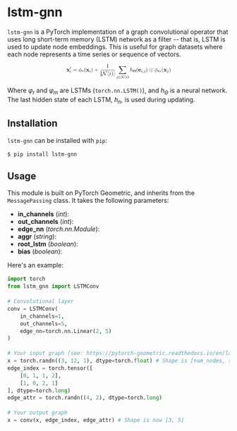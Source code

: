 # lstm-gnn

`lstm-gnn` is a PyTorch implementation of a graph convolutional operator that uses long short-term memory (LSTM) network as a filter -- that is, LSTM is used to update node embeddings. This is useful for graph datasets where each node represents a time series or sequence of vectors.

<p align="center">
    <img src="assets/equation.png" width="47%" />
</p>

Where _&phi;<sub>r</sub>_ and _&phi;<sub>m</sub>_ are LSTMs (`torch.nn.LSTM()`), and _h<sub>Θ</sub>_ is a neural network. The last hidden state of each LSTM, _h<sub>n</sub>_, is used during updating.

## Installation

`lstm-gnn` can be installed with `pip`:

```bash
$ pip install lstm-gnn
```

## Usage

This module is built on PyTorch Geometric, and inherits from the `MessagePassing` class. It takes the following parameters:

- **in_channels** (_int_): 
- **out_channels** (_int_):
- **edge_nn** (_torch.nn.Module_):
- **aggr** (_string_):
- **root_lstm** (_boolean_):
- **bias** (_boolean_):

Here's an example:

```python
import torch
from lstm_gnn import LSTMConv

# Convolutional layer
conv = LSTMConv(
    in_channels=1,
    out_channels=5,
    edge_nn=torch.nn.Linear(2, 5)
)

# Your input graph (see: https://pytorch-geometric.readthedocs.io/en/latest/notes/introduction.html#data-handling-of-graphs)
x = torch.randn((3, 12, 1), dtype=torch.float) # Shape is [num_nodes, seq_len, num_features]
edge_index = torch.tensor([
    [0, 1, 1, 2],
    [1, 0, 2, 1]
], dtype=torch.long)
edge_attr = torch.randn((4, 2), dtype=torch.long)

# Your output graph
x = conv(x, edge_index, edge_attr) # Shape is now [3, 5]
```